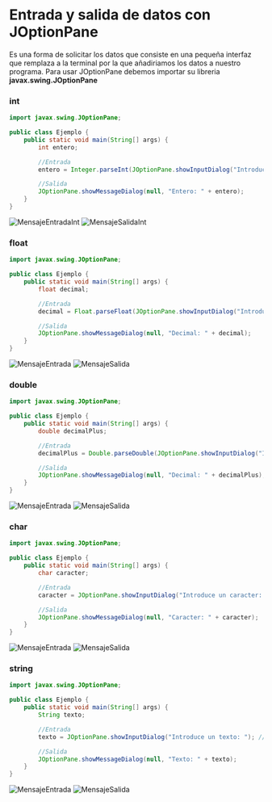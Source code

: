 # Entrada y salida de datos con JOptionPane
Es una forma de solicitar los datos que consiste en una pequeña interfaz que remplaza a la terminal por la que añadiriamos los datos a nuestro programa.
Para usar JOptionPane debemos importar su libreria **javax.swing.JOptionPane**

### int
```java
import javax.swing.JOptionPane;

public class Ejemplo {
    public static void main(String[] args) {
        int entero;

        //Entrada
        entero = Integer.parseInt(JOptionPane.showInputDialog("Introduce un numero entero: ")); //Solicitud y captura

        //Salida
        JOptionPane.showMessageDialog(null, "Entero: " + entero);
    }
}
```
![MensajeEntradaInt](https://github.com/DanielBraun11/ApuntesProgramacionJAVA/blob/main/fotosJAVA/JOPint1.png)   ![MensajeSalidaInt](https://github.com/DanielBraun11/ApuntesProgramacionJAVA/blob/main/fotosJAVA/JOPint2.png) 

### float
```java
import javax.swing.JOptionPane;

public class Ejemplo {
    public static void main(String[] args) {
        float decimal;

        //Entrada
        decimal = Float.parseFloat(JOptionPane.showInputDialog("Introduce un numero float: ")); //Solicitud y captura

        //Salida
        JOptionPane.showMessageDialog(null, "Decimal: " + decimal);
    }
}
```
![MensajeEntrada](https://github.com/DanielBraun11/ApuntesProgramacionJAVA/blob/main/fotosJAVA/JOPfloat1.png)   ![MensajeSalida](https://github.com/DanielBraun11/ApuntesProgramacionJAVA/blob/main/fotosJAVA/JOPfloat2.png) 

### double
```java
import javax.swing.JOptionPane;

public class Ejemplo {
    public static void main(String[] args) {
        double decimalPlus;

        //Entrada
        decimalPlus = Double.parseDouble(JOptionPane.showInputDialog("Introduce un numero double: ")); //Solicitud y captura

        //Salida
        JOptionPane.showMessageDialog(null, "Decimal: " + decimalPlus);
    }
}
```
![MensajeEntrada](https://github.com/DanielBraun11/ApuntesProgramacionJAVA/blob/main/fotosJAVA/JOPdouble1.png)   ![MensajeSalida](https://github.com/DanielBraun11/ApuntesProgramacionJAVA/blob/main/fotosJAVA/JOPdouble2.png) 

### char
```java
import javax.swing.JOptionPane;

public class Ejemplo {
    public static void main(String[] args) {
        char caracter;

        //Entrada
        caracter = JOptionPane.showInputDialog("Introduce un caracter: ").charAt(0); //Solicitud y captura

        //Salida
        JOptionPane.showMessageDialog(null, "Caracter: " + caracter);
    }
}
```
![MensajeEntrada](https://github.com/DanielBraun11/ApuntesProgramacionJAVA/blob/main/fotosJAVA/JOPchar1.png)  ![MensajeSalida](https://github.com/DanielBraun11/ApuntesProgramacionJAVA/blob/main/fotosJAVA/JOPchar2.png)

### string
```java
import javax.swing.JOptionPane;

public class Ejemplo {
    public static void main(String[] args) {
        String texto;

        //Entrada
        texto = JOptionPane.showInputDialog("Introduce un texto: "); //Solicitud y captura

        //Salida
        JOptionPane.showMessageDialog(null, "Texto: " + texto);
    }
}
```
![MensajeEntrada](https://github.com/DanielBraun11/ApuntesProgramacionJAVA/blob/main/fotosJAVA/JOPstring1.png)   ![MensajeSalida](https://github.com/DanielBraun11/ApuntesProgramacionJAVA/blob/main/fotosJAVA/JOPstring2.png) 


